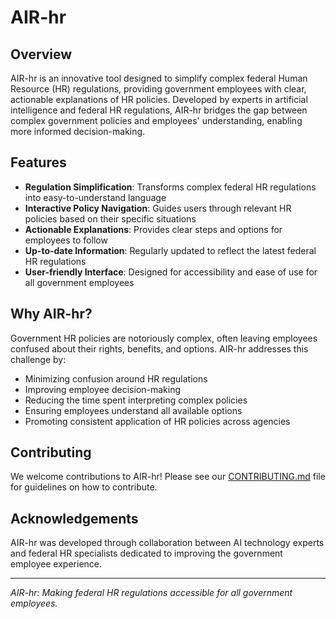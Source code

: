 # AIR-hr

## Overview

AIR-hr is an innovative tool designed to simplify complex federal Human Resource (HR) regulations, providing government employees with clear, actionable explanations of HR policies. Developed by experts in artificial intelligence and federal HR regulations, AIR-hr bridges the gap between complex government policies and employees' understanding, enabling more informed decision-making.

## Features

- **Regulation Simplification**: Transforms complex federal HR regulations into easy-to-understand language
- **Interactive Policy Navigation**: Guides users through relevant HR policies based on their specific situations
- **Actionable Explanations**: Provides clear steps and options for employees to follow
- **Up-to-date Information**: Regularly updated to reflect the latest federal HR regulations
- **User-friendly Interface**: Designed for accessibility and ease of use for all government employees

## Why AIR-hr?

Government HR policies are notoriously complex, often leaving employees confused about their rights, benefits, and options. AIR-hr addresses this challenge by:

- Minimizing confusion around HR regulations
- Improving employee decision-making
- Reducing the time spent interpreting complex policies
- Ensuring employees understand all available options
- Promoting consistent application of HR policies across agencies

## Contributing

We welcome contributions to AIR-hr! Please see our [CONTRIBUTING.md](CONTRIBUTING.md) file for guidelines on how to contribute.


## Acknowledgements

AIR-hr was developed through collaboration between AI technology experts and federal HR specialists dedicated to improving the government employee experience.

---

*AIR-hr: Making federal HR regulations accessible for all government employees.*
